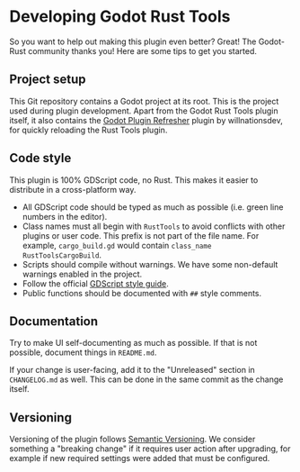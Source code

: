 Developing Godot Rust Tools
===========================

So you want to help out making this plugin even better? Great! The Godot-Rust community thanks you! Here are some tips to get you started.

Project setup
-------------

This Git repository contains a Godot project at its root. This is the project used during plugin development. Apart from the Godot Rust Tools plugin itself, it also contains the [Godot Plugin Refresher](https://github.com/godot-extended-libraries/godot-plugin-refresher) plugin by willnationsdev, for quickly reloading the Rust Tools plugin.

Code style
----------

This plugin is 100% GDScript code, no Rust. This makes it easier to distribute in a cross-platform way.

- All GDScript code should be typed as much as possible (i.e. green line numbers in the editor).
- Class names must all begin with `RustTools` to avoid conflicts with other plugins or user code. This prefix is not part of the file name. For example, `cargo_build.gd` would contain `class_name RustToolsCargoBuild`.
- Scripts should compile without warnings. We have some non-default warnings enabled in the project.
- Follow the official [GDScript style guide](https://docs.godotengine.org/en/stable/tutorials/scripting/gdscript/gdscript_styleguide.html).
- Public functions should be documented with `##` style comments.

Documentation
-------------

Try to make UI self-documenting as much as possible. If that is not possible, document things in `README.md`.

If your change is user-facing, add it to the "Unreleased" section in `CHANGELOG.md` as well. This can be done in the same commit as the change itself.

Versioning
----------

Versioning of the plugin follows [Semantic Versioning](https://semver.org/). We consider something a "breaking change" if it requires user action after upgrading, for example if new required settings were added that must be configured.